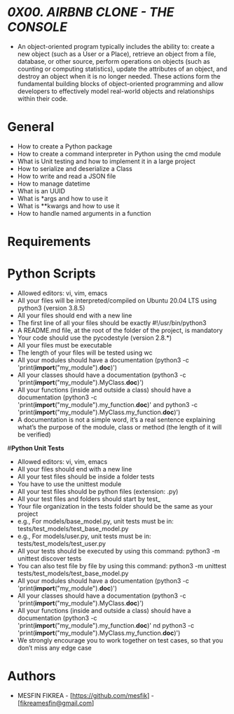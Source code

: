 # ***0X00. AIRBNB CLONE - THE CONSOLE***

- An object-oriented program typically includes the ability to:
create a new object (such as a User or a Place),
retrieve an object from a file, database, or other source, 
perform operations on objects (such as counting or 
computing statistics), update the attributes of an object, 
and destroy an object when it is no longer needed.
These actions form the fundamental building blocks of 
object-oriented programming and allow developers to effectively
model real-world objects and relationships within their code.

# **General**

- How to create a Python package
- How to create a command interpreter in Python using the cmd module
- What is Unit testing and how to implement it in a large project
- How to serialize and deserialize a Class
- How to write and read a JSON file
- How to manage datetime
- What is an UUID
- What is *args and how to use it
- What is **kwargs and how to use it
- How to handle named arguments in a function
		
# **Requirements**

# **Python Scripts**

- Allowed editors: vi, vim, emacs
- All your files will be interpreted/compiled 
on Ubuntu 20.04 LTS using python3 (version 3.8.5)
- All your files should end with a new line
- The first line of all your files should be exactly #!/usr/bin/python3
- A README.md file, at the root of the folder of the project, is mandatory
- Your code should use the pycodestyle (version 2.8.*)
- All your files must be executable
- The length of your files will be tested using wc
- All your modules should have a documentation 
(python3 -c 'print(__import__("my_module").__doc__)')
- All your classes should have a documentation 
(python3 -c 'print(__import__("my_module").MyClass.__doc__)')
- All your functions (inside and outside a class) 
should have a documentation (python3 -c 
'print(__import__("my_module").my_function.__doc__)' 
and python3 -c 'print(__import__("my_module").MyClass.my_function.__doc__)')
- A documentation is not a simple word, it’s a real 
sentence explaining what’s the purpose of the module, 
class or method (the length of it will be verified)
		
#**Python Unit Tests**

- Allowed editors: vi, vim, emacs
- All your files should end with a new line
- All your test files should be inside a folder tests
- You have to use the unittest module
- All your test files should be python files (extension: .py)
- All your test files and folders should start by test_
- Your file organization in the tests folder should be the same as your project
- e.g., For models/base_model.py, unit tests must be in: 
tests/test_models/test_base_model.py
- e.g., For models/user.py, unit tests must be in: 
tests/test_models/test_user.py
- All your tests should be executed by using this command: 
python3 -m unittest discover tests
- You can also test file by file by using this command:
python3 -m unittest tests/test_models/test_base_model.py
- All your modules should have a documentation 
(python3 -c 'print(__import__("my_module").__doc__)')
- All your classes should have a documentation
(python3 -c 'print(__import__("my_module").MyClass.__doc__)')
- All your functions (inside and outside a class)
should have a documentation (python3 -c
'print(__import__("my_module").my_function.__doc__)' 
nd python3 -c 'print(__import__("my_module").MyClass.my_function.__doc__)')
- We strongly encourage you to work together on test cases,
so that you don’t miss any edge case
		
# **Authors**

- MESFIN FIKREA - [https://github.com/mesfik] - [fikreamesfin@gmail.com]

